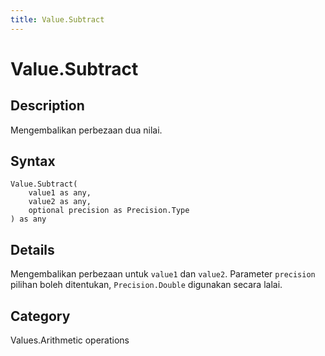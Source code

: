 ```yaml
---
title: Value.Subtract
---
```


# Value.Subtract


## Description

Mengembalikan perbezaan dua nilai.


## Syntax

```powerquery
Value.Subtract(
    value1 as any,
    value2 as any,
    optional precision as Precision.Type
) as any
```


## Details

Mengembalikan perbezaan untuk <code>value1</code> dan <code>value2</code>. Parameter <code>precision</code> pilihan boleh ditentukan, <code>Precision.Double</code> digunakan secara lalai.



## Category
Values.Arithmetic operations

